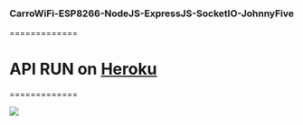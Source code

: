 ### CarroWiFi-ESP8266-NodeJS-ExpressJS-SocketIO-JohnnyFive
=============

# API RUN on [Heroku](https://wificar.herokuapp.com "WiFi Car")
=============

![](https://wificar.herokuapp.com/img/car.webp)